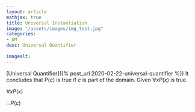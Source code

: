 ```yaml
---
layout: article
mathjax: true
title: Universal Instantiation
image: "/assets/images/img_test.jpg"
categories:
- DM
desc: Universal Quantifier
 
imagealt: 
---
```


[Universal Quantifier]({% post_url 2020-02-22-universal-quantifier %})
It concludes that $P(c)$ is true if $c$ is part of the domain. Given $\forall xP(x)$ is true.


































































































































































































































































































































































$\forall xP(x)$

































































































































































































































































































































































$\therefore P(c)$
































































































































































































































































































































































